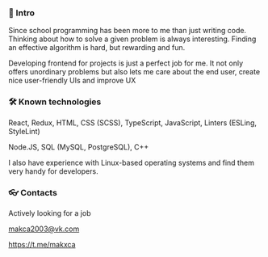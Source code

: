 ### 👋 Intro

Since school programming has been more to me than just writing code. Thinking about how to solve a given problem is always interesting. Finding an effective algorithm is hard, but rewarding and fun.

Developing frontend for projects is just a perfect job for me. It not only offers unordinary problems but also lets me care about the end user, create nice user-friendly UIs and improve UX

### 🛠 Known technologies
React, Redux, HTML, CSS (SCSS), TypeScript, JavaScript, Linters (ESLing, StyleLint)

Node.JS, SQL (MySQL, PostgreSQL), C++

I also have experience with Linux-based operating systems and find them very handy for developers.

<!--
<table style='text-align: center'>
  <tr>
    <th>Frontend</th>
    <th>Backend</th>
  </tr>
  <tr>
    <td colspan=2>TypeScript</td>
  </tr>
  <tr>
    <td>React</td>
    <td>Node JS</td>
  </tr>
  <tr>
    <td>SCSS</td>
    <td>MySQL, PostgreSQL</td>
  </tr>
</table> 
-->

### 👓 Contacts
Actively looking for a job

makca2003@vk.com

https://t.me/makxca
